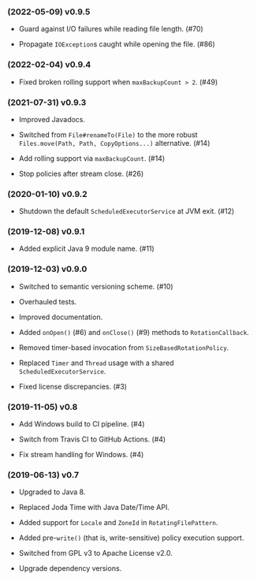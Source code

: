 <!---
 Copyright 2018-2022 Volkan Yazıcı

 Licensed under the Apache License, Version 2.0 (the "License");
 you may not use this file except in compliance with the License.
 You may obtain a copy of the License at

        http://www.apache.org/licenses/LICENSE-2.0

 Unless required by applicable law or agreed to in writing, software
 distributed under the License is distributed on an "AS IS" BASIS,
 WITHOUT WARRANTIES OR CONDITIONS OF ANY KIND, either express or implied.
 See the License for the specific language governing permits and
 limitations under the License.
-->

### (2022-05-09) v0.9.5

- Guard against I/O failures while reading file length. (#70)

- Propagate `IOException`s caught while opening the file. (#86)

### (2022-02-04) v0.9.4

- Fixed broken rolling support when `maxBackupCount > 2`. (#49)

### (2021-07-31) v0.9.3

- Improved Javadocs.

- Switched from `File#renameTo(File)` to the more robust
  `Files.move(Path, Path, CopyOptions...)` alternative. (#14)

- Add rolling support via `maxBackupCount`. (#14)

- Stop policies after stream close. (#26)

### (2020-01-10) v0.9.2

- Shutdown the default `ScheduledExecutorService` at JVM exit. (#12)

### (2019-12-08) v0.9.1

- Added explicit Java 9 module name. (#11)

### (2019-12-03) v0.9.0

- Switched to semantic versioning scheme. (#10)

- Overhauled tests.

- Improved documentation.

- Added `onOpen()` (#6) and `onClose()` (#9) methods to `RotationCallback`.

- Removed timer-based invocation from `SizeBasedRotationPolicy`.

- Replaced `Timer` and `Thread` usage with a shared `ScheduledExecutorService`.

- Fixed license discrepancies. (#3)

### (2019-11-05) v0.8

- Add Windows build to CI pipeline. (#4)

- Switch from Travis CI to GitHub Actions. (#4)

- Fix stream handling for Windows. (#4)

### (2019-06-13) v0.7

- Upgraded to Java 8.

- Replaced Joda Time with Java Date/Time API.

- Added support for `Locale` and `ZoneId` in `RotatingFilePattern`.

- Added pre-`write()` (that is, write-sensitive) policy execution support.

- Switched from GPL v3 to Apache License v2.0.

- Upgrade dependency versions.
